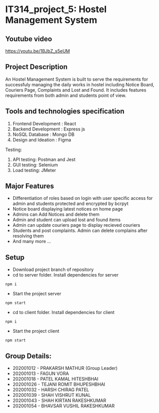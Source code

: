# IT314_project_5: Hostel Management System

## Youtube video
https://youtu.be/1BJbZ_s5eUM

## Project Description
An Hostel Management System is built to serve the requirements for successfuly managing the daily works in hostel including Notice Board, Couriers Page, Complaints and Lost and Found. It includes features requirements from both admin and students point of view. 

## Tools and technologies specification
1. Frontend Development : React
2. Backend Development : Express js
3. NoSQL Database : Mongo DB
4. Design and Ideation : Figma

Testing:
1. API testing: Postman and Jest
2. GUI testing: Selenium
3. Load testing: JMeter

## Major Features
- Differentiation of roles based on login with user specific access for admin and students protected and encrypted by bcrpyt
- Notice board displaying latest notices on home page
- Admins can Add Notices and delete them
- Admin and student can upload lost and found items
- Admin can update couriers page to display recieved couriers
- Students and post complaints. Admin can delete complains after resolving them
- And many more ...

## Setup
- Download project branch of repository
- cd to server folder. Install dependencies for server
```
npm i
```
- Start the project server
``` 
npm start
```
- cd to client folder. Install dependencies for client
```
npm i
```
- Start the project client
``` 
npm start
```

## Group Details:
- 202001012	-	PRAKARSH MATHUR (Group Leader)
- 202001013	-	FAGUN VORA
- 202001018	- PATEL KAMAL HITESHBHAI
- 202001026	-	TEJANI ROMIT BHUPESHBHAI
- 202001032	-	HARSH CHIRAG PATEL
- 202001039	-	SHAH VISHRUT KUNAL
- 202001043	-	SHAH KIRTAN RAKESHKUMAR
- 202001054	-	BHAVSAR VUSHIL RAKESHKUMAR
